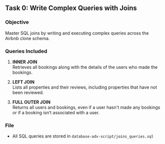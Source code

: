 ## Task 0: Write Complex Queries with Joins

### Objective
Master SQL joins by writing and executing complex queries across the Airbnb clone schema.

### Queries Included

1. **INNER JOIN**  
   Retrieves all bookings along with the details of the users who made the bookings.

2. **LEFT JOIN**  
   Lists all properties and their reviews, including properties that have not been reviewed.

3. **FULL OUTER JOIN**  
   Returns all users and bookings, even if a user hasn't made any bookings or if a booking isn’t associated with a user.

### File
- All SQL queries are stored in `database-adv-script/joins_queries.sql`
